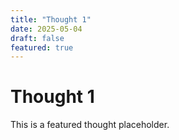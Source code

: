 ```yaml
---
title: "Thought 1"
date: 2025-05-04
draft: false
featured: true
---
```

# Thought 1
This is a featured thought placeholder.
